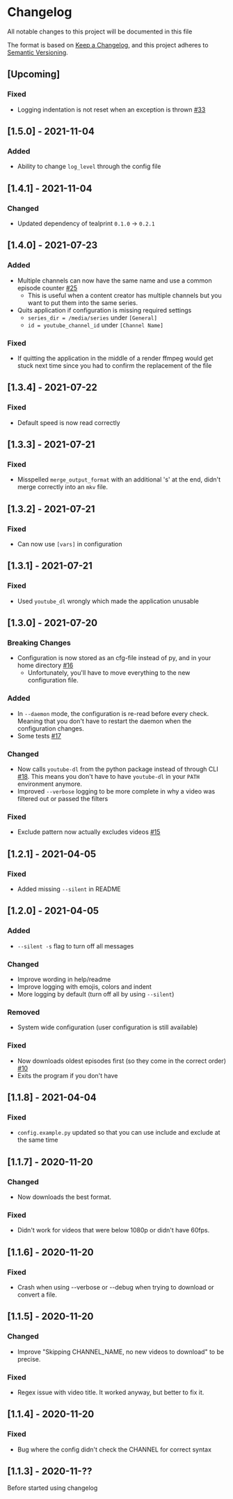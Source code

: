 # Changelog

All notable changes to this project will be documented in this file

The format is based on [Keep a Changelog](https://keepachangelog.com/en/1.0.0/),
and this project adheres to [Semantic Versioning](https://semver.org/spec/v2.0.0.html).

## [Upcoming]

### Fixed

- Logging indentation is not reset when an exception is thrown [#33](https://github.com/Senth/youtube-series-downloader/issues/33)

## [1.5.0] - 2021-11-04

### Added

- Ability to change `log_level` through the config file

## [1.4.1] - 2021-11-04

### Changed

- Updated dependency of tealprint `0.1.0` -> `0.2.1`

## [1.4.0] - 2021-07-23

### Added

- Multiple channels can now have the same name and use a common episode counter [#25](https://github.com/Senth/youtube-series-downloader/issues/25)
  - This is useful when a content creator has multiple channels but you want to put them
    into the same series.
- Quits application if configuration is missing required settings
  - `series_dir = /media/series` under `[General]`
  - `id = youtube_channel_id` under `[Channel Name]`

### Fixed

- If quitting the application in the middle of a render ffmpeg would get stuck next time
  since you had to confirm the replacement of the file

## [1.3.4] - 2021-07-22

### Fixed

- Default speed is now read correctly

## [1.3.3] - 2021-07-21

### Fixed

- Misspelled `merge_output_format` with an additional 's' at the end, didn't merge correctly into an `mkv` file.

## [1.3.2] - 2021-07-21

### Fixed

- Can now use `[vars]` in configuration

## [1.3.1] - 2021-07-21

### Fixed

- Used `youtube_dl` wrongly which made the application unusable

## [1.3.0] - 2021-07-20

### Breaking Changes

- Configuration is now stored as an cfg-file instead of py, and in your home directory [#16](https://github.com/Senth/youtube-series-downloader/issues/16)
  - Unfortunately, you'll have to move everything to the new configuration file.

### Added

- In `--daemon` mode, the configuration is re-read before every check.
  Meaning that you don't have to restart the daemon when the configuration changes.
- Some tests [#17](https://github.com/Senth/youtube-series-downloader/issues/17)

### Changed

- Now calls `youtube-dl` from the python package instead of through CLI [#18](https://github.com/Senth/youtube-series-downloader/issues/18).
  This means you don't have to have `youtube-dl` in your `PATH` environment anymore.
- Improved `--verbose` logging to be more complete in why a video was filtered out or passed the filters

### Fixed

- Exclude pattern now actually excludes videos [#15](https://github.com/Senth/youtube-series-downloader/issues/15)

## [1.2.1] - 2021-04-05

### Fixed

- Added missing `--silent` in README

## [1.2.0] - 2021-04-05

### Added

- `--silent -s` flag to turn off all messages

### Changed

- Improve wording in help/readme
- Improve logging with emojis, colors and indent
- More logging by default (turn off all by using `--silent`)

### Removed

- System wide configuration (user configuration is still available)

### Fixed

- Now downloads oldest episodes first (so they come in the correct order) [#10](https://github.com/Senth/youtube-series-downloader/issues/10)
- Exits the program if you don't have

## [1.1.8] - 2021-04-04

### Fixed

- `config.example.py` updated so that you can use include and exclude at the same time

## [1.1.7] - 2020-11-20

### Changed

- Now downloads the best format.

### Fixed

- Didn't work for videos that were below 1080p or didn't have 60fps.

## [1.1.6] - 2020-11-20

### Fixed

- Crash when using --verbose or --debug when trying to download or convert a file.

## [1.1.5] - 2020-11-20

### Changed

- Improve "Skipping CHANNEL_NAME, no new videos to download" to be precise.

### Fixed

- Regex issue with video title. It worked anyway, but better to fix it.

## [1.1.4] - 2020-11-20

### Fixed

- Bug where the config didn't check the CHANNEL for correct syntax

## [1.1.3] - 2020-11-??

Before started using changelog
